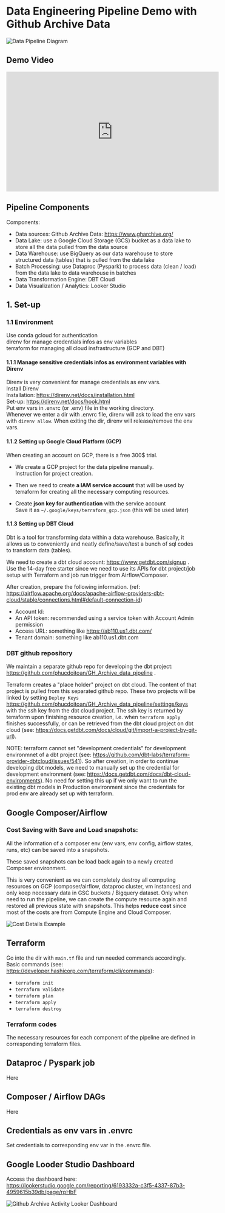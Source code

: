 # Data Engineering Pipeline Demo with Github Archive Data

![Data Pipeline Diagram](<images/data_pipeline_diagram.png>)

## Demo Video

<iframe width="560" height="315" src="https://youtu.be/5VSBTFh32kw" frameborder="0" allow="accelerometer; autoplay; clipboard-write; encrypted-media; gyroscope; picture-in-picture" allowfullscreen></iframe>

## Pipeline Components

Components: <br>
* Data sources: Github Archive Data: https://www.gharchive.org/
* Data Lake: use a Google Cloud Storage (GCS) bucket as a data lake to store all the data pulled from the data source
* Data Warehouse: use BigQuery as our data warehouse to store structured data (tables) that is pulled from the data lake
* Batch Processing: use Dataproc (Pyspark) to process data (clean / load) from the data lake to data warehouse in batches
* Data Transformation Engine: DBT Cloud
* Data Visualization / Analytics: Looker Studio


## 1. Set-up

### 1.1 Environment
Use conda <brb>
gcloud for authentication <br>
direnv for manage credentials infos as env variables <br>
terraform for managing all cloud insfrastructure (GCP and DBT) <br>

#### 1.1.1 Manage sensitive credentials infos as environment variables with Direnv
Direnv is very convenient for manage credentials as env vars. <br>
Install Direnv <br>
Installation: https://direnv.net/docs/installation.html <br>
Set-up: https://direnv.net/docs/hook.html <br>
Put env vars in .envrc (or .env) file in the working directory. <br>
Whenever we enter a dir with .envrc file, direnv will ask to load the env vars with `direnv allow`. When exiting the dir, direnv will release/remove the env vars.   <br> 

#### 1.1.2 Setting up Google Cloud Platform (GCP)
When creating an account on GCP, there is a free 300$ trial. <br>

* We create a GCP project for the data pipeline manually. <br>
Instruction for project creation. <br>

* Then we need to create __a IAM service account__ that will be used by terraform for creating all the necessary computing resources. <br>

* Create __json key for authentication__ with the service account <br>
Save it as `~/.google/keys/terraform_gcp.json` (this will be used later)

#### 1.1.3 Setting up DBT Cloud 
Dbt is a tool for transforming data within a data warehouse. Basically, it allows us to conveniently and neatly define/save/test a bunch of sql codes to transform data (tables).

We need to create a dbt cloud account: https://www.getdbt.com/signup . <br>
Use the 14-day free starter since we need to use its APIs for dbt project/job setup with Terraform and job run trigger from Airflow/Composer.

After creation, prepare the following information. (ref: https://airflow.apache.org/docs/apache-airflow-providers-dbt-cloud/stable/connections.html#default-connection-id)

* Account Id: 
* An API token: recommended using a service token with Account Admin permission
* Access URL: something like https://ab110.us1.dbt.com/
* Tenant domain: something like ab110.us1.dbt.com


### DBT github repository

We maintain a separate github repo for developing the dbt project: https://github.com/phucdoitoan/GH_Archive_data_pipeline . <br>

Terraform creates a "place holder" project on dbt cloud. The content of that project is pulled from this separated github repo.
These two projects will be linked by setting `Deploy Keys` https://github.com/phucdoitoan/GH_Archive_data_pipeline/settings/keys with the ssh key from the dbt cloud project. 
The ssh key is returned by terraform upon finishing resource creation, i.e. when `terraform apply` finishes successfully, or can be retrieved from the dbt cloud project on dbt cloud (see: https://docs.getdbt.com/docs/cloud/git/import-a-project-by-git-url).

NOTE: terraform cannot set "development credentials" for development environmnet of a dbt project (see: https://github.com/dbt-labs/terraform-provider-dbtcloud/issues/541).
So after creation, in order to continue developing dbt models, we need to manually set up the credential for development environment (see: https://docs.getdbt.com/docs/dbt-cloud-environments).
No need for setting this up if we only want to run the existing dbt models in Production environment since the credentials for prod env are already set up with terraform.







## Google Composer/Airflow

### Cost Saving with Save and Load snapshots:
All the information of a composer env (env vars, env config, airflow states, runs, etc) can be saved into a snapshots. 

These saved snapshots can be load back again to a newly created Composer environment.

This is very convenient as we can completely destroy all computing resources on GCP (composer/airflow, dataproc cluster, vm instances) and only keep necessary data in GSC buckets / Bigquery dataset. Only when need to run the pipeline, we can create the compute resource again and restored all previous state with snapshots. This helps __reduce cost__ since most of the costs are from Compute Engine and Cloud Composer.

![Cost Details Example](images/cost_details_example.png)


## Terraform

Go into the dir with `main.tf` file and run needed commands accordingly.
Basic commands (see: https://developer.hashicorp.com/terraform/cli/commands): <br>
* `terraform init`
* `terraform validate`
* `terraform plan`
* `terraform apply`
* `terraform destroy`

### Terraform codes

The necessary resources for each component of the pipeline are defined in corresponding terraform files.


## Dataproc / Pyspark job

Here

## Composer / Airflow DAGs

Here

## Credentials as env vars in .envrc

Set credentials to corresponding env var in the .envrc file.


## Google Looder Studio Dashboard

Access the dashboard here: https://lookerstudio.google.com/reporting/6193332a-c3f5-4337-87b3-4959615b39db/page/rpHbF

![Github Archive Activity Looker Dashboard](images/looker_dashboard.png)
